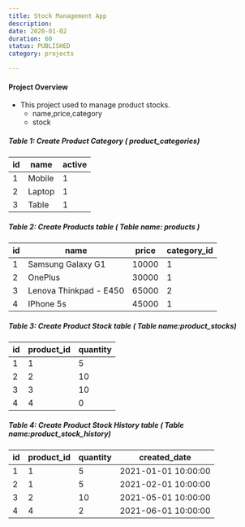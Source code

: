 ```yaml
---
title: Stock Management App
description:
date: 2020-01-02
duration: 60
status: PUBLISHED
category: projects

---
```



####  Project Overview

- This project used to manage product stocks.
  - name,price,category
  - stock



##### Table 1: Create Product Category ( product_categories)

| id| name | active |
|---|---|---|
| 1 | Mobile | 1 |
| 2 | Laptop  | 1 |
| 3 | Table | 1 |



##### Table 2: Create Products table ( Table name: products )

| id| name | price|category_id |
|---|---|---|---|
| 1 | Samsung Galaxy G1 | 10000| 1 |
| 2 | OnePlus  |30000| 1 |
| 3 | Lenova Thinkpad - E450 | 65000| 2 |
| 4 | IPhone 5s | 45000| 1 |


##### Table 3: Create Product Stock table ( Table name:product_stocks)

| id| product_id | quantity |
|---|---|---|
| 1 | 1 | 5 |
| 2 | 2  | 10 |
| 3 | 3 | 10 |
| 4 | 4 | 0 |

##### Table 4: Create Product Stock History table ( Table name:product_stock_history)

| id| product_id | quantity | created_date |
|---|---|---|---|
| 1 | 1 | 5 |2021-01-01 10:00:00 |
| 2 | 1  | 5 | 2021-02-01 10:00:00 |
| 3 | 2 | 10 |2021-05-01 10:00:00 |
| 4 | 4 | 2 |2021-06-01 10:00:00 |


